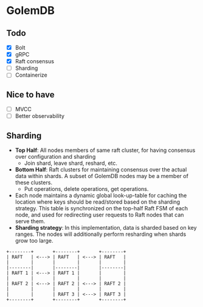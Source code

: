 # GolemDB

## Todo
- [X] Bolt
- [X] gRPC
- [X] Raft consensus
- [ ] Sharding
- [ ] Containerize

## Nice to have
- [ ] MVCC
- [ ] Better observability

## Sharding
- **Top Half**: All nodes members of same raft cluster, for having consensus over configuration and sharding
  - Join shard, leave shard, reshard, etc.
- **Bottom Half**: Raft clusters for maintaining consensus over the actual data within shards. A subset of GolemDB nodes may be a member of these clusters.
  - Put operations, delete operations, get operations.
- Each node maintains a dynamic global look-up-table for caching the location where keys should be read/stored based on the sharding strategy. This table is synchronized on the top-half Raft FSM of each node, and used for redirecting user requests to Raft nodes that can serve them.
- **Sharding strategy**: In this implementation, data is sharded based on key ranges. The nodes will additionally perform resharding when shards grow too large. 
```
+--------+       +--------+       +--------+
| RAFT   | <---> | RAFT   | <---> | RAFT   |
|        |       |        |       |        |
|--------|       |--------|       |--------|
| RAFT 1 | <---> | RAFT 1 |       |        |
|        |       |        |       |        |
| RAFT 2 | <---> | RAFT 2 | <---> | RAFT 2 |
|        |       |        |       |        |
|        |       | RAFT 3 | <---> | RAFT 3 |
+--------+       +--------+       +--------+
```